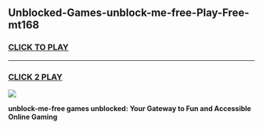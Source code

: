 
## Unblocked-Games-unblock-me-free-Play-Free-mt168
<h3>
<a href="https://premium76.site?title=unblock-me-free&ref=21A">CLICK TO PLAY</a></h3>
<hr>

<h3>
<a href="https://premium76.site?title=unblock-me-free&ref=21A">CLICK 2 PLAY</a>
  
</h3>

<a href="https://premium76.site?title=unblock-me-free&ref=21A"><img src="https://clearcache.store/games.png"></a>


**unblock-me-free games unblocked: Your Gateway to Fun and Accessible Online Gaming**
